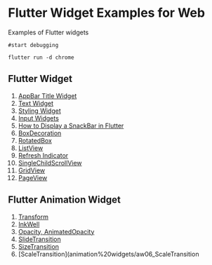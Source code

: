 # Flutter Widget Examples for Web
Examples of Flutter widgets

`#start debugging`

`flutter run -d chrome`

## Flutter Widget
1. [AppBar Title Widget](widgets/w01_appbar_title_widget)
2. [Text Widget](widgets/w02_text_widget)
3. [Styling Widget](widgets/w03_style_widget)
4. [Input Widgets](widgets/w04_input_widgets)
5. [How to Display a SnackBar in Flutter](widgets/w05_snackBar)
6. [BoxDecoration](widgets/w06_boxDecoration)
7. [RotatedBox](widgets/w07_rotatedBox)
8. [ListView](widgets/w08_listView)
9. [Refresh Indicator](widgets/w09_refreshIndicator)
10. [SingleChildScrollView](widgets/w10_singleChildScrollView)
11. [GridView](widgets/w11_GridView)
12. [PageView](widgets/w12_PageView)

## Flutter Animation Widget
1. [Transform](animation%20widgets/aw01_Transform)
2. [InkWell](animation%20widgets/aw02_InkWell)
3. [Opacity, AnimatedOpacity](animation%20widgets/aw03_Opacity)
4. [SlideTransition](animation%20widgets/aw04_SlideTransition)
5. [SizeTransition](animation%20widgets/aw05_SizeTransition)
6. [ScaleTransition](animation%20widgets/aw06_ScaleTransition
